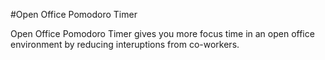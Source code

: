 #Open Office Pomodoro Timer

Open Office Pomodoro Timer gives you more focus time in an open office environment by reducing interuptions from co-workers. 